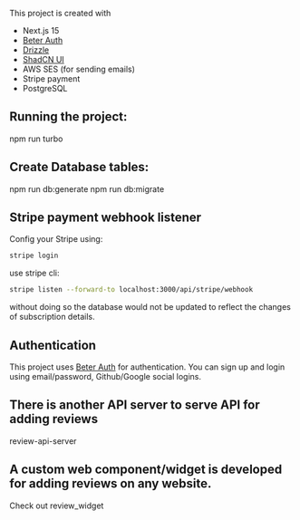 This project is created with 

- Next.js 15
- [Beter Auth](https://github.com/better-auth/better-auth)
- [Drizzle](https://github.com/drizzle-team/drizzle-orm)
- [ShadCN UI](https://github.com/shadcn-ui/ui)
- AWS SES (for sending emails)
- Stripe payment
- PostgreSQL

## Running the project:
npm run turbo

## Create Database tables:
npm run db:generate
npm run db:migrate

## Stripe payment webhook listener
Config your Stripe using:
```bash
stripe login
```

use stripe cli:

```bash
stripe listen --forward-to localhost:3000/api/stripe/webhook
```

without doing so the database would not be updated to reflect the changes of subscription details.

## Authentication
This project uses [Beter Auth](https://github.com/better-auth/better-auth) for authentication. You can sign up and login using email/password, Github/Google social logins.

## There is another API server to serve API for adding reviews 
review-api-server

## A custom web component/widget is developed for adding reviews on any website.

Check out review_widget